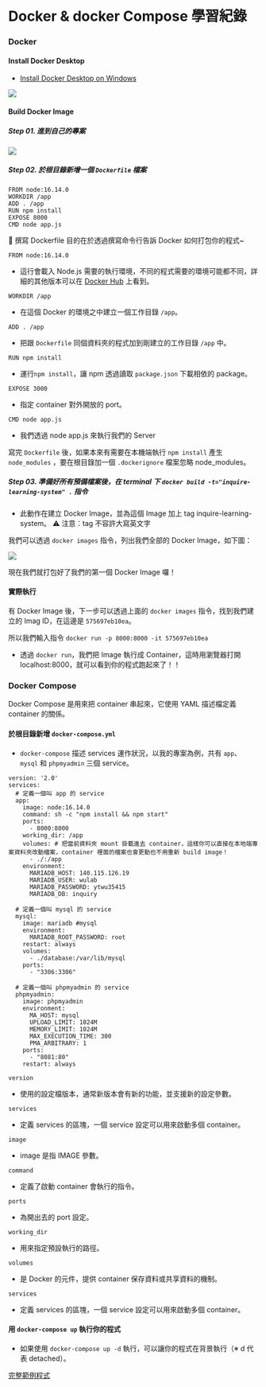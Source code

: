 # Docker & docker Compose 學習紀錄
### Docker
#### Install Docker Desktop
* [Install Docker Desktop on Windows](https://docs.docker.com/desktop/install/windows-install/)

![](https://i.imgur.com/KP31U2O.png)


#### Build Docker Image
##### Step 01. 進到自己的專案
![](https://i.imgur.com/2fsyPIp.png)

##### Step 02. 於根目錄新增一個 ```Dockerfile``` 檔案
```
FROM node:16.14.0
WORKDIR /app
ADD . /app
RUN npm install
EXPOSE 8000
CMD node app.js
```

📑 撰寫 Dockerfile 目的在於透過撰寫命令行告訴 Docker 如何打包你的程式~

```FROM node:16.14.0```

- 這行會載入 Node.js 需要的執行環境，不同的程式需要的環境可能都不同，詳細的其他版本可以在 [Docker Hub](https://hub.docker.com/_/node) 上看到。

```WORKDIR /app```

- 在這個 Docker 的環境之中建立一個工作目錄 ```/app```。

```ADD . /app```

- 把跟 ```Dockerfile``` 同個資料夾的程式加到剛建立的工作目錄 ```/app``` 中。

```RUN npm install```

- 運行```npm install```，讓 npm 透過讀取 ```package.json``` 下載相依的 package。

```EXPOSE 3000```

- 指定 container 對外開放的 port。

```CMD node app.js```

- 我們透過 node app.js 來執行我們的 Server

寫完 ```Dockerfile``` 後，如果本來有需要在本機端執行 ```npm install``` 產生 ```node_modules``` ，要在根目錄加一個 ```.dockerignore``` 檔案忽略 node_modules。

##### Step 03. 準備好所有預備檔案後，在 terminal 下 ```docker build -t="inquire-learning-system" .``` 指令
* 此動作在建立 Docker Image，並為這個 Image 加上 tag inquire-learning-system。
⚠ 注意：tag 不容許大寫英文字

我們可以透過 ```docker images``` 指令，列出我們全部的 Docker Image，如下圖：

![](https://i.imgur.com/B67wZXN.png)

現在我們就打包好了我們的第一個 Docker Image 囉！

#### 實際執行
有 Docker Image 後，下一步可以透過上面的 ```docker images``` 指令，找到我們建立的 Imag ID，在這邊是 ```575697eb10ea```。

所以我們輸入指令 ```docker run -p 8000:8000 -it 575697eb10ea```
* 透過 ```docker run```，我們把 Image 執行成 Container，這時用瀏覽器打開 localhost:8000，就可以看到你的程式跑起來了！！


### Docker Compose
Docker Compose 是用來把 container 串起來，它使用 YAML 描述檔定義 container 的關係。
#### 於根目錄新增 ```docker-compose.yml```
* ```docker-compose``` 描述 services 運作狀況，以我的專案為例，共有 ```app```、```mysql``` 和 ```phpmyadmin``` 三個 service。

```
version: '2.0'
services:
  # 定義一個叫 app 的 service
  app:
    image: node:16.14.0
    command: sh -c "npm install && npm start"
    ports:
      - 8000:8000
    working_dir: /app
    volumes: # 把當前資料夾 mount 掛載進去 container，這樣你可以直接在本地端專案資料夾改動檔案，container 裡面的檔案也會更動也不用重新 build image！
      - ./:/app
    environment:
      MARIADB_HOST: 140.115.126.19
      MARIADB_USER: wulab
      MARIADB_PASSWORD: ytwu35415
      MARIADB_DB: inquiry
      
  # 定義一個叫 mysql 的 service
  mysql:
    image: mariadb #mysql
    environment:
      MARIADB_ROOT_PASSWORD: root
    restart: always
    volumes:
      - ./database:/var/lib/mysql
    ports:
      - "3306:3306"
      
  # 定義一個叫 phpmyadmin 的 service
  phpmyadmin:
    image: phpmyadmin
    environment:
      MA_HOST: mysql
      UPLOAD_LIMIT: 1024M
      MEMORY_LIMIT: 1024M
      MAX_EXECUTION_TIME: 300
      PMA_ARBITRARY: 1
    ports:
      - "8081:80"
    restart: always
```

```version```
* 使用的設定檔版本，通常新版本會有新的功能，並支援新的設定參數。

```services```
* 定義 services 的區塊，一個 service 設定可以用來啟動多個 container。

```image```
* image 是指 IMAGE 參數。

```command```
* 定義了啟動 container 會執行的指令。

```ports```
* 為開出去的 port 設定。

```working_dir```
* 用來指定預設執行的路徑。

```volumes```
* 是 Docker 的元件，提供 container 保存資料或共享資料的機制。

```services```
* 定義 services 的區塊，一個 service 設定可以用來啟動多個 container。

#### 用 ```docker-compose up``` 執行你的程式
* 如果使用 ```docker-compose up -d``` 執行，可以讓你的程式在背景執行（※ d 代表 detached）。

[完整範例程式](https://github.com/YXR9/InquiryLearningSystem.git)